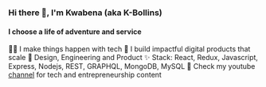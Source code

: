 ### Hi there 👋, I'm Kwabena (aka K-Bollins)

#### I choose a life of adventure and service

🤵🏽‍ I make things happen with tech
🌱 I build impactful digital products that scale
🎨 Design, Engineering and Product
✨ Stack: React, Redux, Javascript, Express, Nodejs, REST, GRAPHQL, MongoDB, MySQL
🔭 Check my youtube [channel](https://www.youtube.com/c/TheKBollinsShow) for tech and entrepreneurship content


<!--
**kwabena53/kwabena53** is a ✨ _special_ ✨ repository because its `README.md` (this file) appears on your GitHub profile.

Here are some ideas to get you started:

- 🔭 I’m currently working on ...
- 🌱 I’m currently learning ...
- 👯 I’m looking to collaborate on ...
- 🤔 I’m looking for help with ...
- 💬 Ask me about ...
- 📫 How to reach me: ...
- 😄 Pronouns: ...
- ⚡ Fun fact: ...
-->
